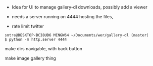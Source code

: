 - Idea for UI to manage gallery-dl downloads, possibly add a viewer

- needs a server running on 4444 hosting the files, 

- rate limit twitter

```
sntre@DESKTOP-BCI8UD6 MINGW64 ~/Documents/wer/gallery-dl (master)
$ python -m http.server 4444
```


make dirs navigable, with back button


make image gallery thing
